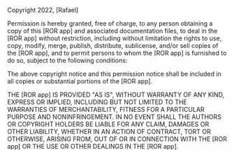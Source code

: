 Copyright 2022, [Rafael]

Permission is hereby granted, free of charge, to any person obtaining a copy of this [ROR app] and associated documentation files, to deal in the [ROR app] without restriction, including without limitation the rights to use, copy, modify, merge, publish, distribute, sublicense, and/or sell copies of the [ROR app], and to permit persons to whom the [ROR app] is furnished to do so, subject to the following conditions:

The above copyright notice and this permission notice shall be included in all copies or substantial portions of the [ROR app].

THE [ROR app] IS PROVIDED "AS IS", WITHOUT WARRANTY OF ANY KIND, EXPRESS OR IMPLIED, INCLUDING BUT NOT LIMITED TO THE WARRANTIES OF MERCHANTABILITY, FITNESS FOR A PARTICULAR PURPOSE AND NONINFRINGEMENT. IN NO EVENT SHALL THE AUTHORS OR COPYRIGHT HOLDERS BE LIABLE FOR ANY CLAIM, DAMAGES OR OTHER LIABILITY, WHETHER IN AN ACTION OF CONTRACT, TORT OR OTHERWISE, ARISING FROM, OUT OF OR IN CONNECTION WITH THE [ROR app] OR THE USE OR OTHER DEALINGS IN THE [ROR app].
